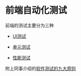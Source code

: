 # 前端自动化测试

前端的测试主要分为三种

+ [UI测试](./ui-test-intro.md)

+ [单元测试](./unit-test.md)

+ [性能测试](./performance.md)



附上同事介绍的[软件测试的九大原则]()
